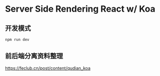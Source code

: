 # Server Side Rendering React w/ Koa

## 开发模式

```js 
npm run dev
```

## 前后端分离资料整理
https://feclub.cn/post/content/qudian_koa
